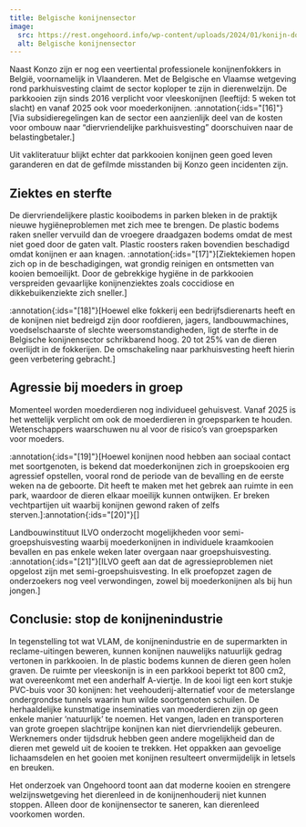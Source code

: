 ```yaml
---
title: Belgische konijnensector
image:
  src: https://rest.ongehoord.info/wp-content/uploads/2024/01/konijn-dood.jpg
  alt: Belgische konijnensector
---
```

Naast Konzo zijn er nog een veertiental professionele konijnenfokkers in België, voornamelijk in Vlaanderen. Met de Belgische en Vlaamse wetgeving rond parkhuisvesting claimt de sector koploper te zijn in dierenwelzijn. De parkkooien zijn sinds 2016 verplicht voor vleeskonijnen (leeftijd: 5 weken tot slacht) en vanaf 2025 ook voor moederkonijnen. :annotation{:ids="[16]"}[Via subsidieregelingen kan de sector een aanzienlijk deel van de kosten voor ombouw naar “diervriendelijke parkhuisvesting” doorschuiven naar de belastingbetaler.]

Uit vakliteratuur blijkt echter dat parkkooien konijnen geen goed leven garanderen en dat de gefilmde misstanden bij Konzo geen incidenten zijn.

## Ziektes en sterfte

De diervriendelijkere plastic kooibodems in parken bleken in de praktijk nieuwe hygiëneproblemen met zich mee te brengen. De plastic bodems raken sneller vervuild dan de vroegere draadgazen bodems omdat de mest niet goed door de gaten valt. Plastic roosters raken bovendien beschadigd omdat konijnen er aan knagen. :annotation{:ids="[17]"}[Ziektekiemen hopen zich op in de beschadigingen, wat grondig reinigen en ontsmetten van kooien bemoeilijkt. Door de gebrekkige hygiëne in de parkkooien verspreiden gevaarlijke konijnenziektes zoals coccidiose en dikkebuikenziekte zich sneller.]

:annotation{:ids="[18]"}[Hoewel elke fokkerij een bedrijfsdierenarts heeft en de konijnen niet bedreigd zijn door roofdieren, jagers, landbouwmachines, voedselschaarste of slechte weersomstandigheden, ligt de sterfte in de Belgische konijnensector schrikbarend hoog. 20 tot 25% van de dieren overlijdt in de fokkerijen. De omschakeling naar parkhuisvesting heeft hierin geen verbetering gebracht.]

## Agressie bij moeders in groep

Momenteel worden moederdieren nog individueel gehuisvest. Vanaf 2025 is het wettelijk verplicht om ook de moederdieren in groepsparken te houden. Wetenschappers waarschuwen nu al voor de risico’s van groepsparken voor moeders.

:annotation{:ids="[19]"}[Hoewel konijnen nood hebben aan sociaal contact met soortgenoten, is bekend dat moederkonijnen zich in groepskooien erg agressief opstellen, vooral rond de periode van de bevalling en de eerste weken na de geboorte. Dit heeft te maken met het gebrek aan ruimte in een park, waardoor de dieren elkaar moeilijk kunnen ontwijken. Er breken vechtpartijen uit waarbij konijnen gewond raken of zelfs sterven.]:annotation{:ids="[20]"}[]

Landbouwinstituut ILVO onderzocht mogelijkheden voor semi-groepshuisvesting waarbij moederkonijnen in individuele kraamkooien bevallen en pas enkele weken later overgaan naar groepshuisvesting. :annotation{:ids="[21]"}[ILVO geeft aan dat de agressieproblemen niet opgelost zijn met semi-groepshuisvesting. In elk proefopzet zagen de onderzoekers nog veel verwondingen, zowel bij moederkonijnen als bij hun jongen.]

## Conclusie: stop de konijnenindustrie

In tegenstelling tot wat VLAM, de konijnenindustrie en de supermarkten in reclame-uitingen beweren, kunnen konijnen nauwelijks natuurlijk gedrag vertonen in parkkooien. In de plastic bodems kunnen de dieren geen holen graven. De ruimte per vleeskonijn is in een parkkooi beperkt tot 800 cm2, wat overeenkomt met een anderhalf A-viertje. In de kooi ligt een kort stukje PVC-buis voor 30 konijnen: het veehouderij-alternatief voor de meterslange ondergrondse tunnels waarin hun wilde soortgenoten schuilen. De herhaaldelijke kunstmatige inseminaties van moederdieren zijn op geen enkele manier ‘natuurlijk’ te noemen. Het vangen, laden en transporteren van grote groepen slachtrijpe konijnen kan niet diervriendelijk gebeuren. Werknemers onder tijdsdruk hebben geen andere mogelijkheid dan de dieren met geweld uit de kooien te trekken. Het oppakken aan gevoelige lichaamsdelen en het gooien met konijnen resulteert onvermijdelijk in letsels en breuken.

Het onderzoek van Ongehoord toont aan dat moderne kooien en strengere welzijnswetgeving het dierenleed in de konijnenhouderij niet kunnen stoppen. Alleen door de konijnensector te saneren, kan dierenleed voorkomen worden.